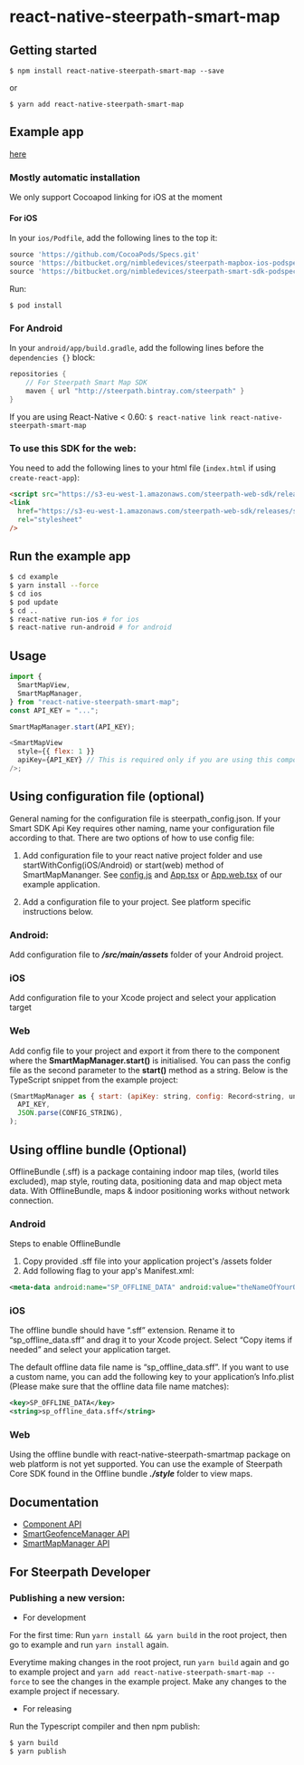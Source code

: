 # react-native-steerpath-smart-map

## Getting started

`$ npm install react-native-steerpath-smart-map --save`

or

`$ yarn add react-native-steerpath-smart-map`

## Example app

[here](https://bitbucket.org/nimbledevices/react-native-steerpath-smartmap/src/master/example/)

### Mostly automatic installation

We only support Cocoapod linking for iOS at the moment

#### For iOS

In your `ios/Podfile`, add the following lines to the top it:

```ruby
source 'https://github.com/CocoaPods/Specs.git'
source 'https://bitbucket.org/nimbledevices/steerpath-mapbox-ios-podspec.git'
source 'https://bitbucket.org/nimbledevices/steerpath-smart-sdk-podspec.git'
```

Run:

`$ pod install`

### For Android

In your `android/app/build.gradle`, add the following lines before the
`dependencies {}` block:

```gradle
repositories {
    // For Steerpath Smart Map SDK
    maven { url "http://steerpath.bintray.com/steerpath" }
}
```

If you are using React-Native < 0.60:
`$ react-native link react-native-steerpath-smart-map`

### To use this SDK for the web:

You need to add the following lines to your html file (`index.html` if using
`create-react-app`):

```html
<script src="https://s3-eu-west-1.amazonaws.com/steerpath-web-sdk/releases/smart/1.0.14/steerpath-smart-1.0.14.min.js"></script>
<link
  href="https://s3-eu-west-1.amazonaws.com/steerpath-web-sdk/releases/smart/1.0.14/steerpath-smart-1.0.14.css"
  rel="stylesheet"
/>
```

## Run the example app

```bash
$ cd example
$ yarn install --force
$ cd ios
$ pod update
$ cd ..
$ react-native run-ios # for ios
$ react-native run-android # for android
```

## Usage

```javascript
import {
  SmartMapView,
  SmartMapManager,
} from "react-native-steerpath-smart-map";
const API_KEY = "...";

SmartMapManager.start(API_KEY);

<SmartMapView
  style={{ flex: 1 }}
  apiKey={API_KEY} // This is required only if you are using this component in the web
/>;
```

## Using configuration file (optional)

General naming for the configuration file is steerpath_config.json. If your Smart SDK Api Key requires other naming, name your configuration file according to that. There are two options of how to use config file:

1. Add configuration file to your react native project folder and use startWithConfig(iOS/Android) or start(web) method of SmartMapMananger. See [config.js](https://bitbucket.org/nimbledevices/react-native-steerpath-smartmap/src/master/example/src/config.js) and [App.tsx](https://bitbucket.org/nimbledevices/react-native-steerpath-smartmap/src/master/example/src/App.tsx) or [App.web.tsx](https://bitbucket.org/nimbledevices/react-native-steerpath-smartmap/src/master/example/src/App.web.tsx) of our example application.

2. Add a configuration file to your project. See platform specific instructions below.

### Android: 

Add configuration file to ***/src/main/assets*** folder of your Android project.

### iOS

Add configuration file to your Xcode project and select your application target

### Web

Add config file to your project and export it from there to the component where the **SmartMapManager.start()** is initialised. You can pass the config file as the second parameter to the **start()** method as a string. Below is the TypeScript snippet from the example project:
```javascript
(SmartMapManager as { start: (apiKey: string, config: Record<string, unknown>) => void }).start(
  API_KEY,
  JSON.parse(CONFIG_STRING),
);
```

## Using offline bundle (Optional)

OfflineBundle (.sff) is a package containing indoor map tiles, (world tiles excluded), map style, routing data, positioning data and map object meta data. With OfflineBundle, maps & indoor positioning works without network connection.

### Android

Steps to enable OfflineBundle

1. Copy provided .sff file into your application project's /assets folder
2. Add following flag to your app's Manifest.xml:

```xml
<meta-data android:name="SP_OFFLINE_DATA" android:value="theNameOfYourOffineBundle.sff"/>
```

### iOS

The offline bundle should have “.sff” extension. Rename it to “sp_offline_data.sff” and drag it to your Xcode project. Select “Copy items if needed” and select your application target.

The default offline data file name is “sp_offline_data.sff”. If you want to use a custom name, you can add the following key to your application’s Info.plist (Please make sure that the offline data file name matches):

```xml
<key>SP_OFFLINE_DATA</key>
<string>sp_offline_data.sff</string>
```

### Web

Using the offline bundle with react-native-steerpath-smartmap package on web platform is not yet supported. You can use the example of Steerpath Core SDK found in the Offline bundle ***./style*** folder to view maps.

## Documentation

- [<SmartMapView /> Component API](https://bitbucket.org/nimbledevices/react-native-steerpath-smartmap/src/master/docs/SmartMapView.md)
- [SmartGeofenceManager API](https://bitbucket.org/nimbledevices/react-native-steerpath-smartmap/src/master/docs/SmartMapManager.md)
- [SmartMapManager API](https://bitbucket.org/nimbledevices/react-native-steerpath-smartmap/src/master/docs/SmartMapManager.md)

## For Steerpath Developer

### Publishing a new version:

- For development

For the first time: Run `yarn install && yarn build` in the root project, then go to example and run
`yarn install` again.

Everytime making changes in the root project, run `yarn build` again and go to
example project and `yarn add react-native-steerpath-smart-map --force` to see
the changes in the example project. Make any changes to the example project if necessary.

- For releasing

Run the Typescript compiler and then npm publish:

```bash
$ yarn build
$ yarn publish
```
